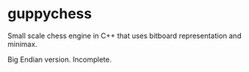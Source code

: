 # guppychess
Small scale chess engine in C++ that uses bitboard representation and minimax.

Big Endian version. Incomplete.

